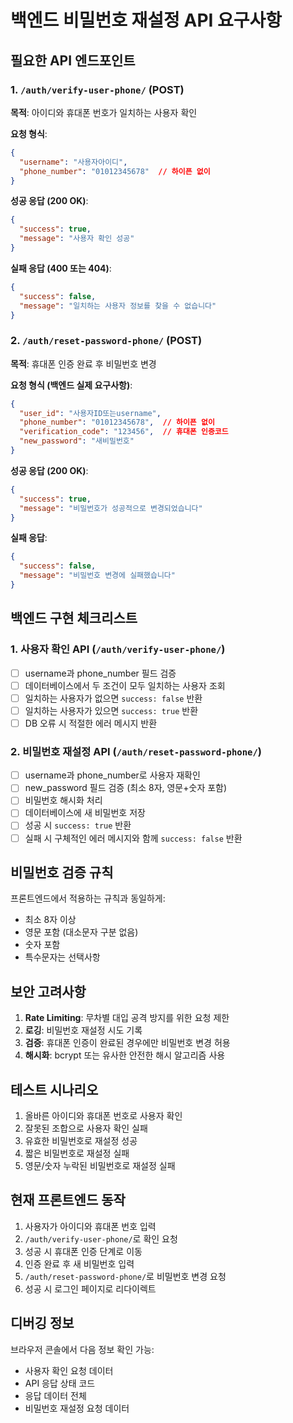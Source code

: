 # 백엔드 비밀번호 재설정 API 요구사항

## 필요한 API 엔드포인트

### 1. `/auth/verify-user-phone/` (POST)
**목적**: 아이디와 휴대폰 번호가 일치하는 사용자 확인

**요청 형식**:
```json
{
  "username": "사용자아이디",
  "phone_number": "01012345678"  // 하이픈 없이
}
```

**성공 응답 (200 OK)**:
```json
{
  "success": true,
  "message": "사용자 확인 성공"
}
```

**실패 응답 (400 또는 404)**:
```json
{
  "success": false,
  "message": "일치하는 사용자 정보를 찾을 수 없습니다"
}
```

### 2. `/auth/reset-password-phone/` (POST)
**목적**: 휴대폰 인증 완료 후 비밀번호 변경

**요청 형식 (백엔드 실제 요구사항)**:
```json
{
  "user_id": "사용자ID또는username",
  "phone_number": "01012345678",  // 하이픈 없이
  "verification_code": "123456",  // 휴대폰 인증코드
  "new_password": "새비밀번호"
}
```

**성공 응답 (200 OK)**:
```json
{
  "success": true,
  "message": "비밀번호가 성공적으로 변경되었습니다"
}
```

**실패 응답**:
```json
{
  "success": false,
  "message": "비밀번호 변경에 실패했습니다"
}
```

## 백엔드 구현 체크리스트

### 1. 사용자 확인 API (`/auth/verify-user-phone/`)
- [ ] username과 phone_number 필드 검증
- [ ] 데이터베이스에서 두 조건이 모두 일치하는 사용자 조회
- [ ] 일치하는 사용자가 없으면 `success: false` 반환
- [ ] 일치하는 사용자가 있으면 `success: true` 반환
- [ ] DB 오류 시 적절한 에러 메시지 반환

### 2. 비밀번호 재설정 API (`/auth/reset-password-phone/`)
- [ ] username과 phone_number로 사용자 재확인
- [ ] new_password 필드 검증 (최소 8자, 영문+숫자 포함)
- [ ] 비밀번호 해시화 처리
- [ ] 데이터베이스에 새 비밀번호 저장
- [ ] 성공 시 `success: true` 반환
- [ ] 실패 시 구체적인 에러 메시지와 함께 `success: false` 반환

## 비밀번호 검증 규칙
프론트엔드에서 적용하는 규칙과 동일하게:
- 최소 8자 이상
- 영문 포함 (대소문자 구분 없음)
- 숫자 포함
- 특수문자는 선택사항

## 보안 고려사항
1. **Rate Limiting**: 무차별 대입 공격 방지를 위한 요청 제한
2. **로깅**: 비밀번호 재설정 시도 기록
3. **검증**: 휴대폰 인증이 완료된 경우에만 비밀번호 변경 허용
4. **해시화**: bcrypt 또는 유사한 안전한 해시 알고리즘 사용

## 테스트 시나리오
1. 올바른 아이디와 휴대폰 번호로 사용자 확인
2. 잘못된 조합으로 사용자 확인 실패
3. 유효한 비밀번호로 재설정 성공
4. 짧은 비밀번호로 재설정 실패
5. 영문/숫자 누락된 비밀번호로 재설정 실패

## 현재 프론트엔드 동작
1. 사용자가 아이디와 휴대폰 번호 입력
2. `/auth/verify-user-phone/`로 확인 요청
3. 성공 시 휴대폰 인증 단계로 이동
4. 인증 완료 후 새 비밀번호 입력
5. `/auth/reset-password-phone/`로 비밀번호 변경 요청
6. 성공 시 로그인 페이지로 리다이렉트

## 디버깅 정보
브라우저 콘솔에서 다음 정보 확인 가능:
- 사용자 확인 요청 데이터
- API 응답 상태 코드
- 응답 데이터 전체
- 비밀번호 재설정 요청 데이터